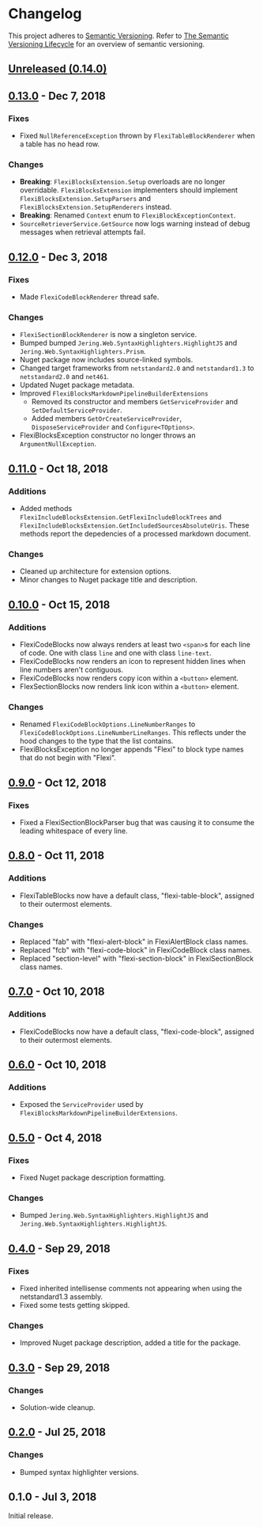 # Changelog
This project adheres to [Semantic Versioning](http://semver.org/spec/v2.0.0.html). Refer to 
[The Semantic Versioning Lifecycle](https://www.jeremytcd.com/articles/the-semantic-versioning-lifecycle)
for an overview of semantic versioning.

## [Unreleased (0.14.0)](https://github.com/JeringTech/Markdig.Extensions.FlexiBlocks/compare/0.13.0...HEAD)

## [0.13.0](https://github.com/JeringTech/Markdig.Extensions.FlexiBlocks/compare/0.12.0...0.13.0) - Dec 7, 2018
### Fixes
- Fixed `NullReferenceException` thrown by `FlexiTableBlockRenderer` when a table has no head row. 
### Changes
- **Breaking**: `FlexiBlocksExtension.Setup` overloads are no longer overridable. `FlexiBlocksExtension` implementers should implement
`FlexiBlocksExtension.SetupParsers` and `FlexiBlocksExtension.SetupRenderers` instead.
- **Breaking**: Renamed `Context` enum to `FlexiBlockExceptionContext`.
- `SourceRetrieverService.GetSource` now logs warning instead of debug messages when retrieval attempts fail.

## [0.12.0](https://github.com/JeringTech/Markdig.Extensions.FlexiBlocks/compare/0.11.0...0.12.0) - Dec 3, 2018
### Fixes
- Made `FlexiCodeBlockRenderer` thread safe.
### Changes
- `FlexiSectionBlockRenderer` is now a singleton service.
- Bumped bumped `Jering.Web.SyntaxHighlighters.HighlightJS` and `Jering.Web.SyntaxHighlighters.Prism`.
- Nuget package now includes source-linked symbols.
- Changed target frameworks from `netstandard2.0` and `netstandard1.3` to `netstandard2.0` and `net461`.
- Updated Nuget package metadata.
- Improved `FlexiBlocksMarkdownPipelineBuilderExtensions`
  - Removed its constructor and members `GetServiceProvider` and `SetDefaultServiceProvider`.
  - Added members `GetOrCreateServiceProvider`, `DisposeServiceProvider` and `Configure<TOptions>`.
- FlexiBlocksException constructor no longer throws an `ArgumentNullException`.

## [0.11.0](https://github.com/JeringTech/Markdig.Extensions.FlexiBlocks/compare/0.10.0...0.11.0) - Oct 18, 2018
### Additions
- Added methods `FlexiIncludeBlocksExtension.GetFlexiIncludeBlockTrees` and `FlexiIncludeBlocksExtension.GetIncludedSourcesAbsoluteUris`.
These methods report the depedencies of a processed markdown document.

### Changes
- Cleaned up architecture for extension options. 
- Minor changes to Nuget package title and description.

## [0.10.0](https://github.com/JeringTech/Markdig.Extensions.FlexiBlocks/compare/0.9.0...0.10.0) - Oct 15, 2018
### Additions
- FlexiCodeBlocks now always renders at least two `<span>`s for each line of code. One with class `line` and
one with class `line-text`.
- FlexiCodeBlocks now renders an icon to represent hidden lines when line numbers aren't contiguous.
- FlexiCodeBlocks now renders copy icon within a `<button>` element.
- FlexSectionBlocks now renders link icon within a `<button>` element.

### Changes
- Renamed `FlexiCodeBlockOptions.LineNumberRanges` to `FlexiCodeBlockOptions.LineNumberLineRanges`. This
reflects under the hood changes to the type that the list contains.
- FlexiBlocksException no longer appends "Flexi" to block type names that do not begin with "Flexi".

## [0.9.0](https://github.com/JeringTech/Markdig.Extensions.FlexiBlocks/compare/0.8.0...0.9.0) - Oct 12, 2018
### Fixes
- Fixed a FlexiSectionBlockParser bug that was causing it to consume the leading whitespace of every line.

## [0.8.0](https://github.com/JeringTech/Markdig.Extensions.FlexiBlocks/compare/0.7.0...0.8.0) - Oct 11, 2018
### Additions
- FlexiTableBlocks now have a default class, "flexi-table-block", assigned to their outermost elements.
### Changes
- Replaced "fab" with "flexi-alert-block" in FlexiAlertBlock class names.
- Replaced "fcb" with "flexi-code-block" in FlexiCodeBlock class names.
- Replaced "section-level" with "flexi-section-block" in FlexiSectionBlock class names.

## [0.7.0](https://github.com/JeringTech/Markdig.Extensions.FlexiBlocks/compare/0.6.0...0.7.0) - Oct 10, 2018
### Additions
- FlexiCodeBlocks now have a default class, "flexi-code-block", assigned to their outermost elements.

## [0.6.0](https://github.com/JeringTech/Markdig.Extensions.FlexiBlocks/compare/0.5.0...0.6.0) - Oct 10, 2018
### Additions
- Exposed the `ServiceProvider` used by `FlexiBlocksMarkdownPipelineBuilderExtensions`.

## [0.5.0](https://github.com/JeringTech/Markdig.Extensions.FlexiBlocks/compare/0.4.0...0.5.0) - Oct 4, 2018
### Fixes
- Fixed Nuget package description formatting.
### Changes
- Bumped `Jering.Web.SyntaxHighlighters.HighlightJS` and `Jering.Web.SyntaxHighlighters.HighlightJS`.


## [0.4.0](https://github.com/JeringTech/Markdig.Extensions.FlexiBlocks/compare/0.3.0...0.4.0) - Sep 29, 2018
### Fixes
- Fixed inherited intellisense comments not appearing when using the netstandard1.3 assembly.
- Fixed some tests getting skipped.
### Changes
- Improved Nuget package description, added a title for the package.

## [0.3.0](https://github.com/JeringTech/Markdig.Extensions.FlexiBlocks/compare/0.2.0...0.3.0) - Sep 29, 2018
### Changes
- Solution-wide cleanup.

## [0.2.0](https://github.com/JeringTech/Markdig.Extensions.FlexiBlocks/compare/0.1.0...0.2.0) - Jul 25, 2018
### Changes
- Bumped syntax highlighter versions.

## 0.1.0 - Jul 3, 2018
Initial release.
